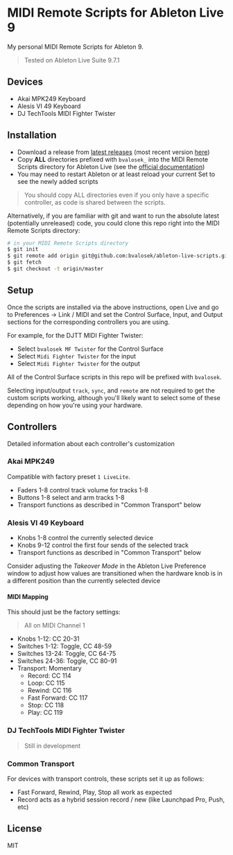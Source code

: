 # MIDI Remote Scripts for Ableton Live 9

My personal MIDI Remote Scripts for Ableton 9.

> Tested on Ableton Live Suite 9.7.1

## Devices

* Akai MPK249 Keyboard
* Alesis VI 49 Keyboard
* DJ TechTools MIDI Fighter Twister

## Installation

* Download a release from [latest releases](https://github.com/bvalosek/ableton-live-scripts/releases)
  (most recent version [here](https://github.com/bvalosek/ableton-live-scripts/releases/latest))
* Copy **ALL** directories prefixed with `bvalosek_` into the MIDI Remote Scripts
  directory for Ableton Live (see the [official documentation](https://www.ableton.com/en/help/article/install-third-party-remote-script/))
* You may need to restart Ableton or at least reload your current Set to see
  the newly added scripts

> You should copy ALL directories even if you only have a specific controller,
> as code is shared between the scripts.

Alternatively, if you are familiar with git and want to run the absolute latest
(potentially unreleased) code, you could clone this repo right into the MIDI
Remote Scripts directory:

```bash
# in your MIDI Remote Scripts directory
$ git init
$ git remote add origin git@github.com:bvalosek/ableton-live-scripts.git
$ git fetch
$ git checkout -t origin/master
```

## Setup

Once the scripts are installed via the above instructions, open Live and go to
Preferences -> Link / MIDI and set the Control Surface, Input, and Output
sections for the corresponding controllers you are using.

For example, for the DJTT MIDI Fighter Twister:

* Select `bvalosek MF Twister` for the Control Surface
* Select `Midi Fighter Twister` for the input
* Select `Midi Fighter Twister` for the output

All of the Control Surface scripts in this repo will be prefixed with
`bvalosek`.

Selecting input/output `track`, `sync`, and `remote` are not required to get
the custom scripts working, although you'll likely want to select some of these
depending on how you're using your hardware.

## Controllers

Detailed information about each controller's customization

### Akai MPK249

Compatible with factory preset `1 LiveLite`.

* Faders 1-8 control track volume for tracks 1-8
* Buttons 1-8 select and arm tracks 1-8
* Transport functions as described in "Common Transport" below

### Alesis VI 49 Keyboard

* Knobs 1-8 control the currently selected device
* Knobs 9-12 control the first four sends of the selected track
* Transport functions as described in "Common Transport" below

Consider adjusting the *Takeover Mode* in the Ableton Live Preference window to
adjust how values are transitioned when the hardware knob is in a different
position than the currently selected device

#### MIDI Mapping

This should just be the factory settings:

> All on MIDI Channel 1

* Knobs 1-12: CC 20-31
* Switches 1-12: Toggle, CC 48-59
* Switches 13-24: Toggle, CC 64-75
* Switches 24-36: Toggle, CC 80-91
* Transport: Momentary
  * Record: CC 114
  * Loop: CC 115
  * Rewind: CC 116
  * Fast Forward: CC 117
  * Stop: CC 118
  * Play: CC 119

### DJ TechTools MIDI Fighter Twister

> Still in development

### Common Transport

For devices with transport controls, these scripts set it up as follows:

* Fast Forward, Rewind, Play, Stop all work as expected
* Record acts as a hybrid session record / new (like Launchpad Pro, Push, etc)

## License

MIT

